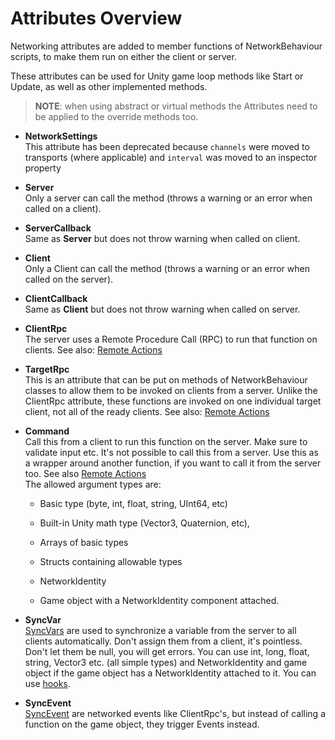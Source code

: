 # Attributes Overview

Networking attributes are added to member functions of NetworkBehaviour scripts, to make them run on either the client or server.

These attributes can be used for Unity game loop methods like Start or Update, as well as other implemented methods.

> **NOTE**: when using abstract or virtual methods the Attributes need to be applied to the override methods too.

-   **NetworkSettings**  
    This attribute has been deprecated because `channels` were moved to transports (where applicable) and `interval` was moved to an inspector property
-   **Server**  
    Only a server can call the method (throws a warning or an error when called on a client).
-   **ServerCallback**  
    Same as **Server** but does not throw warning when called on client.
-   **Client**  
    Only a Client can call the method (throws a warning or an error when called on the server).
-   **ClientCallback**  
    Same as **Client** but does not throw warning when called on server.
-   **ClientRpc**  
    The server uses a Remote Procedure Call (RPC) to run that function on clients. See also: [Remote Actions](Communications/RemoteActions.md)
-   **TargetRpc**  
    This is an attribute that can be put on methods of NetworkBehaviour classes to allow them to be invoked on clients from a server. Unlike the ClientRpc attribute, these functions are invoked on one individual target client, not all of the ready clients. See also: [Remote Actions](Communications/RemoteActions.md)
-   **Command**  
    Call this from a client to run this function on the server. Make sure to validate input etc. It's not possible to call this from a server. Use this as a wrapper around another function, if you want to call it from the server too. See also [Remote Actions​](Communications/RemoteActions.md)  
    The allowed argument types are:

    -   Basic type (byte, int, float, string, UInt64, etc)

    -   Built-in Unity math type (Vector3, Quaternion, etc),

    -   Arrays of basic types

    -   Structs containing allowable types

    -   NetworkIdentity

    -   Game object with a NetworkIdentity component attached.
-   **SyncVar**  
    [SyncVars](Sync/SyncVars.md) are used to synchronize a variable from the server to all clients automatically. Don't assign them from a client, it's pointless. Don't let them be null, you will get errors. You can use int, long, float, string, Vector3 etc. (all simple types) and NetworkIdentity and game object if the game object has a NetworkIdentity attached to it. You can use [hooks](Sync/SyncVarHook.md).
-   **SyncEvent**  
    [SyncEvent](Sync/SyncEvent.md) are networked events like ClientRpc's, but instead of calling a function on the game object, they trigger Events instead.
